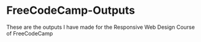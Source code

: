 # FreeCodeCamp-Outputs
These are the outputs I have made for the Responsive Web Design Course of FreeCodeCamp

